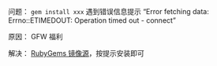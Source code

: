 问题：
`gem install xxx` 遇到错误信息提示 “Error fetching data: Errno::ETIMEDOUT: Operation timed out - connect”

原因：
GFW 福利

解决：
[RubyGems 镜像源](https://ruby.taobao.org/)，按提示安装即可
